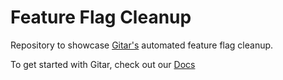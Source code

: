 # Feature Flag Cleanup

Repository to showcase [Gitar's](https://gitar.co) automated feature flag cleanup.

To get started with Gitar, check out our [Docs](https://gitar.co/docs)
